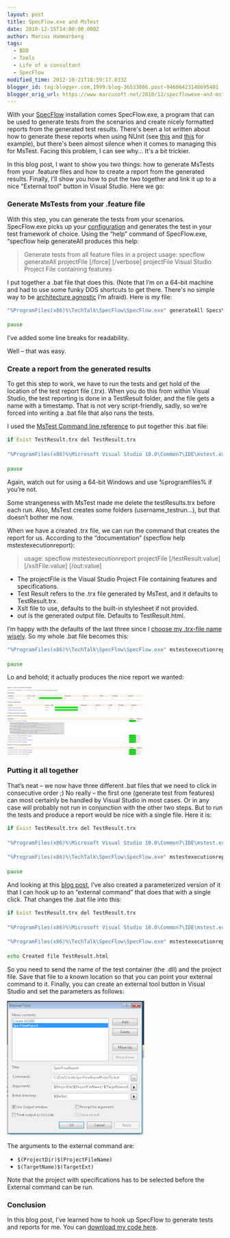 ```yaml
---
layout: post
title: SpecFlow.exe and MsTest
date: 2010-12-15T14:00:00.000Z
author: Marcus Hammarberg
tags:
  - BDD
  - Tools
  - Life of a consultant
  - SpecFlow
modified_time: 2012-10-21T18:59:17.033Z
blogger_id: tag:blogger.com,1999:blog-36533086.post-94606423148695401
blogger_orig_url: https://www.marcusoft.net/2010/12/specflowexe-and-mstest.html
---
```


With your [SpecFlow](http://www.specflow.org/) installation comes SpecFlow.exe, a program that can be used to generate tests from the scenarios and create nicely formatted reports from the generated test results. There's been a lot written about how to generate these reports when using NUnit (see [this](http://www.codeproject.com/KB/architecture/BddWithSpecFlow.aspx) and [this](http://si-w.co.uk/blog/2010/07/20/running-specflow-reports-from-within-visual-studio/) for example), but there's been almost silence when it comes to managing this for MsTest. Facing this problem, I can see why... It's a bit trickier.

In this blog post, I want to show you two things: how to generate MsTests from your .feature files and how to create a report from the generated results. Finally, I'll show you how to put the two together and link it up to a nice "External tool" button in Visual Studio. Here we go:

### Generate MsTests from your .feature file

With this step, you can generate the tests from your scenarios. SpecFlow.exe picks up your [configuration](https://www.marcusoft.net/2010/12/appconfig-for-mstest-and-specflow.html) and generates the test in your test framework of choice. Using the “help” command of SpecFlow.exe, “specflow help generateAll produces this help:

> Generate tests from all feature files in a project usage: specflow generateAll projectFile \[/force\] \[/verbose\] projectFile  Visual Studio Project File containing features

I put together a .bat file that does this. (Note that I’m on a 64-bit machine and had to use some funky DOS shortcuts to get there. There's no simple way to be [architecture agnostic](http://marsbox.com/blog/howtos/batch-file-programfiles-x86-parenthesis-anomaly/) I’m afraid). Here is my file:

```bat
"%ProgramFiles(x86)%\TechTalk\SpecFlow\SpecFlow.exe" generateAll Specs\Specs.csproj /force /verbose

pause
```

I’ve added some line breaks for readability.

Well – that was easy.

### Create a report from the generated results

To get this step to work, we have to run the tests and get hold of the location of the test report file (.trx). When you do this from within Visual Studio, the test reporting is done in a TestResult folder, and the file gets a name with a timestamp. That is not very script-friendly, sadly, so we’re forced into writing a .bat file that also runs the tests.

I used the [MsTest Command line reference](http://msdn.microsoft.com/en-us/library/ms182489(v=VS.100).aspx) to put together this .bat file:

```bat
if Exist TestResult.trx del TestResult.trx

"%ProgramFiles(x86)%\Microsoft Visual Studio 10.0\Common7\IDE\mstest.exe" /testcontainer:Specs\bin\Debug\Specs.dll /resultsfile:TestResult.trx

pause
```

Again, watch out for using a 64-bit Windows and use %programfiles% if you’re not.

Some strangeness with MsTest made me delete the testResults.trx before each run. Also, MsTest creates some folders (username_testrun...), but that doesn’t bother me now.

When we have a created .trx file, we can run the command that creates the report for us. According to the “documentation” (specflow help mstestexecutionreport):

> usage: specflow mstestexecutionreport projectFile [/testResult:value] [/xsltFile:value] [/out:value]

- The projectFile is the Visual Studio Project File containing features and specifications.
- Test Result refers to the .trx file generated by MsTest, and it defaults to TestResult.trx.
- Xslt file to use, defaults to the built-in stylesheet if not provided.
- out is the generated output file. Defaults to TestResult.html.

I’m happy with the defaults of the last three since I [choose my .trx-file name wisely](http://www.youtube.com/watch?v=Ubw5N8iVDHI&amp;feature=related). So my whole .bat file becomes this:

```bat
"%ProgramFiles(x86)%\TechTalk\SpecFlow\SpecFlow.exe" mstestexecutionreport Specs\Specs.csproj

pause
```

Lo and behold; it actually produces the nice report we wanted:

![Example report](/img/examplereport.png)

### Putting it all together

That’s neat – we now have three different .bat files that we need to click in consecutive order ;) No really – the first one (generate test from features) can most certainly be handled by Visual Studio in most cases. Or in any case will probably not run in conjunction with the other two steps. But to run the tests and produce a report would be nice with a single file. Here it is:

```bat
if Exist TestResult.trx del TestResult.trx

"%ProgramFiles(x86)%\Microsoft Visual Studio 10.0\Common7\IDE\mstest.exe" /testcontainer:Specs\bin\Debug\Specs.dll /resultsfile:TestResult.trx

"%ProgramFiles(x86)%\TechTalk\SpecFlow\SpecFlow.exe" mstestexecutionreport Specs\Specs.csproj /testResult:TestResult.trx

pause
```

And looking at this [blog post](http://si-w.co.uk/blog/2010/07/20/running-specflow-reports-from-within-visual-studio/), I’ve also created a parameterized version of it that I can hook up to an “external command” that does that with a single click. That changes the .bat file into this:

```bat
if Exist TestResult.trx del TestResult.trx

"%ProgramFiles(x86)%\Microsoft Visual Studio 10.0\Common7\IDE\mstest.exe" /testcontainer:%2 /resultsfile:TestResult.trx

"%ProgramFiles(x86)%\TechTalk\SpecFlow\SpecFlow.exe" mstestexecutionreport %1 /testResult:TestResult.trx /out:TestResult.html

echo Created file TestResult.html
```

So you need to send the name of the test container (the .dll) and the project file. Save that file to a known location so that you can point your external command to it. Finally, you can create an external tool button in Visual Studio and set the parameters as follows:

![configuring external tools](/img/configuring+external+tools.png)

The arguments to the external command are:

- `$(ProjectDir)$(ProjectFileName)`
- `$(TargetName)$(TargetExt)`

Note that the project with specifications has to be selected before the External command can be run.

### Conclusion

In this blog post, I’ve learned how to hook up SpecFlow to generate tests and reports for me. You can [download my code here](https://github.com/marcusoftnet/Demo-Reporting-with-MsTest).